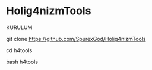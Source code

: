 # Holig4nizmTools
KURULUM

git clone https://github.com/SpurexGod/Holig4nizmTools

cd h4tools

bash h4tools
